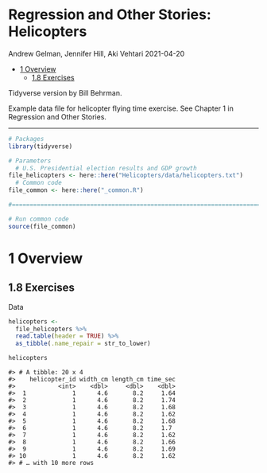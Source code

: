 Regression and Other Stories: Helicopters
================
Andrew Gelman, Jennifer Hill, Aki Vehtari
2021-04-20

-   [1 Overview](#1-overview)
    -   [1.8 Exercises](#18-exercises)

Tidyverse version by Bill Behrman.

Example data file for helicopter flying time exercise. See Chapter 1 in
Regression and Other Stories.

------------------------------------------------------------------------

``` r
# Packages
library(tidyverse)

# Parameters
  # U.S. Presidential election results and GDP growth
file_helicopters <- here::here("Helicopters/data/helicopters.txt")
  # Common code
file_common <- here::here("_common.R")

#===============================================================================

# Run common code
source(file_common)
```

# 1 Overview

## 1.8 Exercises

Data

``` r
helicopters <- 
  file_helicopters %>% 
  read.table(header = TRUE) %>% 
  as_tibble(.name_repair = str_to_lower)

helicopters
```

    #> # A tibble: 20 x 4
    #>    helicopter_id width_cm length_cm time_sec
    #>            <int>    <dbl>     <dbl>    <dbl>
    #>  1             1      4.6       8.2     1.64
    #>  2             1      4.6       8.2     1.74
    #>  3             1      4.6       8.2     1.68
    #>  4             1      4.6       8.2     1.62
    #>  5             1      4.6       8.2     1.68
    #>  6             1      4.6       8.2     1.7 
    #>  7             1      4.6       8.2     1.62
    #>  8             1      4.6       8.2     1.66
    #>  9             1      4.6       8.2     1.69
    #> 10             1      4.6       8.2     1.62
    #> # … with 10 more rows

